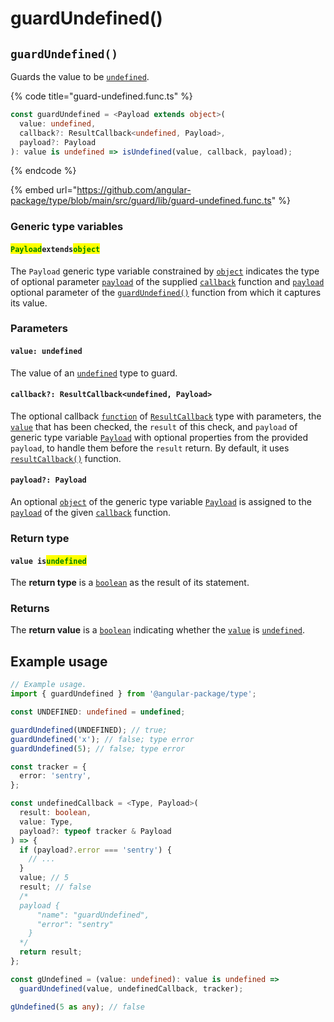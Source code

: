 # guardUndefined()

## `guardUndefined()`

Guards the value to be [`undefined`](https://developer.mozilla.org/en-US/docs/Web/JavaScript/Reference/Global\_Objects/undefined).

{% code title="guard-undefined.func.ts" %}
```typescript
const guardUndefined = <Payload extends object>(
  value: undefined,
  callback?: ResultCallback<undefined, Payload>,
  payload?: Payload
): value is undefined => isUndefined(value, callback, payload);
```
{% endcode %}

{% embed url="https://github.com/angular-package/type/blob/main/src/guard/lib/guard-undefined.func.ts" %}

### Generic type variables

#### <mark style="color:green;">**`Payload`**</mark>**`extends`**<mark style="color:green;">**`object`**</mark>

The `Payload` generic type variable constrained by [`object`](https://www.typescriptlang.org/docs/handbook/basic-types.html#object) indicates the type of optional parameter [`payload`](../types/resultcallback.md#payload-payload) of the supplied [`callback`](guardundefined.md#callback-resultcallback-less-than-undefined-payload-greater-than) function and [`payload`](guardundefined.md#payload-payload) optional parameter of the [`guardUndefined()`](guardundefined.md#guardundefined) function from which it captures its value.

### Parameters

#### `value: undefined`

The value of an [`undefined`](https://developer.mozilla.org/en-US/docs/Web/JavaScript/Reference/Global\_Objects/undefined) type to guard.

#### `callback?: ResultCallback<undefined, Payload>`

The optional callback [`function`](https://developer.mozilla.org/en-US/docs/Web/JavaScript/Guide/Functions) of [`ResultCallback`](../types/resultcallback.md) type with parameters, the [`value`](guardundefined.md#value-undefined) that has been checked, the `result` of this check, and `payload` of generic type variable [`Payload`](guardundefined.md#payloadextendsobject) with optional properties from the provided `payload`, to handle them before the `result` return. By default, it uses [`resultCallback()`](../helper/resultcallback.md) function.

#### `payload?: Payload`

An optional [`object`](https://developer.mozilla.org/en-US/docs/Web/JavaScript/Reference/Global\_Objects/Object) of the generic type variable [`Payload`](guardundefined.md#payloadextendsobject) is assigned to the [`payload`](../types/resultcallback.md#payload-payload) of the given [`callback`](guardundefined.md#callback-resultcallback-less-than-undefined-payload-greater-than) function.

### Return type

#### `value is`<mark style="color:green;">`undefined`</mark>

The **return type** is a [`boolean`](https://www.typescriptlang.org/docs/handbook/basic-types.html#boolean) as the result of its statement.

### Returns

The **return value** is a [`boolean`](https://developer.mozilla.org/en-US/docs/Web/JavaScript/Reference/Global\_Objects/Boolean) indicating whether the [`value`](guardundefined.md#value-undefined) is [`undefined`](https://developer.mozilla.org/en-US/docs/Web/JavaScript/Reference/Global\_Objects/undefined).

## Example usage

```typescript
// Example usage.
import { guardUndefined } from '@angular-package/type';

const UNDEFINED: undefined = undefined;

guardUndefined(UNDEFINED); // true; 
guardUndefined('x'); // false; type error
guardUndefined(5); // false; type error

const tracker = {
  error: 'sentry',
};

const undefinedCallback = <Type, Payload>(
  result: boolean,
  value: Type,
  payload?: typeof tracker & Payload
) => {
  if (payload?.error === 'sentry') {
    // ...
  }
  value; // 5
  result; // false
  /*
  payload {
      "name": "guardUndefined",
      "error": "sentry"
    }
  */
  return result;
};

const gUndefined = (value: undefined): value is undefined =>
  guardUndefined(value, undefinedCallback, tracker);

gUndefined(5 as any); // false
```
